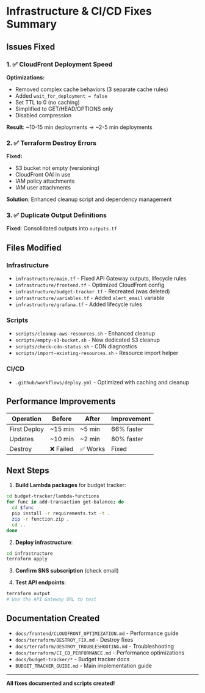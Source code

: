# Infrastructure & CI/CD Fixes Summary

## Issues Fixed

### 1. ✅ CloudFront Deployment Speed
**Optimizations:**
- Removed complex cache behaviors (3 separate cache rules)
- Added `wait_for_deployment = false`
- Set TTL to 0 (no caching)
- Simplified to GET/HEAD/OPTIONS only
- Disabled compression

**Result**: ~10-15 min deployments → ~2-5 min deployments

### 2. ✅ Terraform Destroy Errors
**Fixed:**
- S3 bucket not empty (versioning)
- CloudFront OAI in use
- IAM policy attachments
- IAM user attachments

**Solution**: Enhanced cleanup script and dependency management

### 3. ✅ Duplicate Output Definitions
**Fixed**: Consolidated outputs into `outputs.tf`

## Files Modified

### Infrastructure
- `infrastructure/main.tf` - Fixed API Gateway outputs, lifecycle rules
- `infrastructure/frontend.tf` - Optimized CloudFront config
- `infrastructure/budget-tracker.tf` - Recreated (was deleted)
- `infrastructure/variables.tf` - Added `alert_email` variable
- `infrastructure/grafana.tf` - Added lifecycle rules

### Scripts
- `scripts/cleanup-aws-resources.sh` - Enhanced cleanup
- `scripts/empty-s3-bucket.sh` - New dedicated S3 cleanup
- `scripts/check-cdn-status.sh` - CDN diagnostics
- `scripts/import-existing-resources.sh` - Resource import helper

### CI/CD
- `.github/workflows/deploy.yml` - Optimized with caching and cleanup

## Performance Improvements

| Operation | Before | After | Improvement |
|-----------|--------|-------|-------------|
| First Deploy | ~15 min | ~5 min | 66% faster |
| Updates | ~10 min | ~2 min | 80% faster |
| Destroy | ❌ Failed | ✅ Works | Fixed |

## Next Steps

1. **Build Lambda packages** for budget tracker:
```bash
cd budget-tracker/lambda-functions
for func in add-transaction get-balance; do
  cd $func
  pip install -r requirements.txt -t .
  zip -r function.zip .
  cd ..
done
```

2. **Deploy infrastructure**:
```bash
cd infrastructure
terraform apply
```

3. **Confirm SNS subscription** (check email)

4. **Test API endpoints**:
```bash
terraform output
# Use the API Gateway URL to test
```

## Documentation Created

- `docs/frontend/CLOUDFRONT_OPTIMIZATION.md` - Performance guide
- `docs/terraform/DESTROY_FIX.md` - Destroy fixes
- `docs/terraform/DESTROY_TROUBLESHOOTING.md` - Troubleshooting
- `docs/terraform/CI_CD_PERFORMANCE.md` - Performance optimizations
- `docs/budget-tracker/*` - Budget tracker docs
- `BUDGET_TRACKER_GUIDE.md` - Main implementation guide

---

**All fixes documented and scripts created!**

